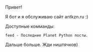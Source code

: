 Привет!

Я бот и я обслуживаю сайт antkzn.ru :)

Доступные комманды:

    feed - Последние Planet Python посты.

Дальше больше. Жди ништячков)